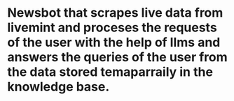 # Newsbot that scrapes live data from livemint and proceses the requests of the user with the help of llms and answers the queries of the user from the data stored temaparraily in the knowledge base.
